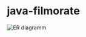 # java-filmorate
![ER diagramm](https://github.com/user-attachments/assets/ad5a07f0-060f-4ac5-abbf-12f252d791e6)

